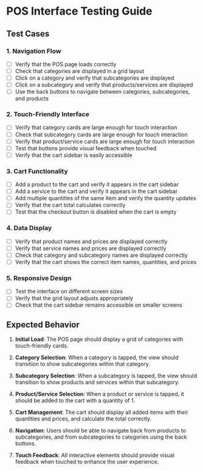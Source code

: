 # POS Interface Testing Guide

## Test Cases

### 1. Navigation Flow
- [ ] Verify that the POS page loads correctly
- [ ] Check that categories are displayed in a grid layout
- [ ] Click on a category and verify that subcategories are displayed
- [ ] Click on a subcategory and verify that products/services are displayed
- [ ] Use the back buttons to navigate between categories, subcategories, and products

### 2. Touch-Friendly Interface
- [ ] Verify that category cards are large enough for touch interaction
- [ ] Check that subcategory cards are large enough for touch interaction
- [ ] Verify that product/service cards are large enough for touch interaction
- [ ] Test that buttons provide visual feedback when touched
- [ ] Verify that the cart sidebar is easily accessible

### 3. Cart Functionality
- [ ] Add a product to the cart and verify it appears in the cart sidebar
- [ ] Add a service to the cart and verify it appears in the cart sidebar
- [ ] Add multiple quantities of the same item and verify the quantity updates
- [ ] Verify that the cart total calculates correctly
- [ ] Test that the checkout button is disabled when the cart is empty

### 4. Data Display
- [ ] Verify that product names and prices are displayed correctly
- [ ] Verify that service names and prices are displayed correctly
- [ ] Check that category and subcategory names are displayed correctly
- [ ] Verify that the cart shows the correct item names, quantities, and prices

### 5. Responsive Design
- [ ] Test the interface on different screen sizes
- [ ] Verify that the grid layout adjusts appropriately
- [ ] Check that the cart sidebar remains accessible on smaller screens

## Expected Behavior

1. **Initial Load**: The POS page should display a grid of categories with touch-friendly cards.

2. **Category Selection**: When a category is tapped, the view should transition to show subcategories within that category.

3. **Subcategory Selection**: When a subcategory is tapped, the view should transition to show products and services within that subcategory.

4. **Product/Service Selection**: When a product or service is tapped, it should be added to the cart with a quantity of 1.

5. **Cart Management**: The cart should display all added items with their quantities and prices, and calculate the total correctly.

6. **Navigation**: Users should be able to navigate back from products to subcategories, and from subcategories to categories using the back buttons.

7. **Touch Feedback**: All interactive elements should provide visual feedback when touched to enhance the user experience.